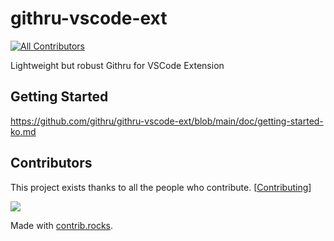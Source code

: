 # githru-vscode-ext
<!-- ALL-CONTRIBUTORS-BADGE:START - Do not remove or modify this section -->
[![All Contributors](https://img.shields.io/badge/all_contributors-23-orange.svg?style=flat-square)](#contributors-)
<!-- ALL-CONTRIBUTORS-BADGE:END -->

Lightweight but robust Githru for VSCode Extension

## Getting Started

https://github.com/githru/githru-vscode-ext/blob/main/doc/getting-started-ko.md

## Contributors

This project exists thanks to all the people who contribute. [[Contributing](https://github.com/githru/githru-vscode-ext/blob/main/CONTRIBUTING.md)]

<a href="https://github.com/githru/githru-vscode-ext/graphs/contributors">
  <img src="https://contrib.rocks/image?repo=githru/githru-vscode-ext" />
</a>

Made with [contrib.rocks](https://contrib.rocks).

